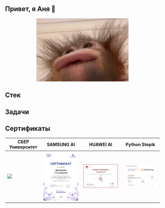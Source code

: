 ## Привет, я Аня 👋

<p align="center">

  <img width="300" src="Орангутанг.gif">

</p>



## Стек


## Задачи


## Сертификаты
|СБЕР Университет |SAMSUNG AI |HUAWEI AI | Python Stepik |
|-----------------|-----------|----------|---------------|
|<img src="certificates/СБЕР_Наука_о_данных.png" width="250">|<img src="certificates/SAMSUNG_AI_RUS.png" width="200">|<img src="certificates/HUAWEI_AI.png" width="250">|<img src="certificates/PythonStepik.png" width="250">|



<!--
**anVysa/anVysa** is a ✨ _special_ ✨ repository because its `README.md` (this file) appears on your GitHub profile.

Here are some ideas to get you started:

- 🔭 I’m currently working on ...
- 🌱 I’m currently learning ...
- 👯 I’m looking to collaborate on ...
- 🤔 I’m looking for help with ...
- 💬 Ask me about ...
- 📫 How to reach me: ...
- 😄 Pronouns: ...
- ⚡ Fun fact: ...
-->
